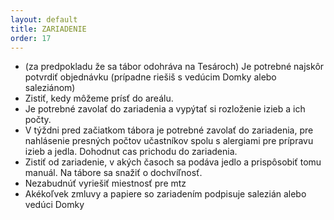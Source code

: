 ```yaml
---
layout: default
title: ZARIADENIE
order: 17
---
```


- (za predpokladu že sa tábor odohráva na Tesároch) Je potrebné najskôr potvrdiť objednávku (prípadne riešiš s vedúcim Domky alebo saleziánom)
- Zistiť, kedy môžeme prísť do areálu.
- Je potrebné zavolať do zariadenia a vypýtať si rozloženie izieb a ich počty.
- V týždni pred začiatkom tábora je potrebné zavolať do zariadenia, pre nahlásenie presných počtov učastníkov spolu s alergiami pre prípravu izieb a jedla. Dohodnut cas prichodu do zariadenia.
- Zistiť od zariadenie, v akých časoch sa podáva jedlo a prispôsobiť tomu manuál. Na tábore sa snažiť o dochvíľnosť.
- Nezabudnúť vyriešiť miestnosť pre mtz
- Akékoľvek zmluvy a papiere so zariadením podpisuje salezián alebo vedúci Domky
<!--stackedit_data:
eyJoaXN0b3J5IjpbMTE2NTMzMTE3M119
-->